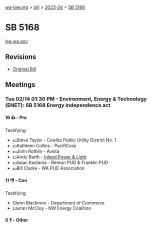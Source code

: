 [wa-law.org](/) > [bill](/bill/) > [2023-24](/bill/2023-24/) > [SB 5168](/bill/2023-24/sb/5168/)

# SB 5168
[leg.wa.gov](https://app.leg.wa.gov/billsummary?BillNumber=5168&Year=2023&Initiative=false)

## Revisions
* [Original Bill](1/)

## Meetings
### Tue 02/14 01:30 PM - Environment, Energy & Technology (ENET): SB 5168 Energy independence act
#### 16 👍 - Pro
Testifying:
* 💵Steve Taylor - Cowlitz Public Utility District No. 1
* 💵Kathleen Collins - PacifiCorp
* 💵John Rothlin - Avista
* 💵Andy Barth - [Inland Power & Light](/org/inland_power_&_light/)
* 💵Isaac Kastama - Benton PUD & Franklin PUD
* 💵Bill Clarke - WA PUD Association

#### 11 👎 - Con
Testifying:
* Glenn Blackmon - Department of Commerce
* Lauren McCloy - NW Energy Coalition

#### 0 ❓ - Other
